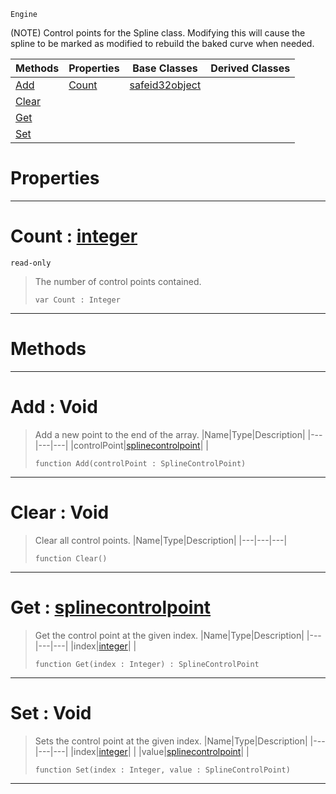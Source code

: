  `Engine`

(NOTE) Control points for the Spline class. Modifying this will cause the spline to be marked as modified to rebuild the baked curve when needed.

|Methods|Properties|Base Classes|Derived Classes|
|---|---|---|---|
|[ Add](https://plasmaengine.github.io/PlasmaDocs/Plasma1/C++/code_reference/class_reference/splinecontrolpoints.md#add-void)|[ Count](https://plasmaengine.github.io/PlasmaDocs/Plasma1/C++/code_reference/class_reference/splinecontrolpoints.md#count-plasma-engine-docume)|[safeid32object](https://plasmaengine.github.io/PlasmaDocs/Plasma1/C++/code_reference/class_reference/safeid32object.md)| |
|[ Clear](https://plasmaengine.github.io/PlasmaDocs/Plasma1/C++/code_reference/class_reference/splinecontrolpoints.md#clear-void)| | | |
|[ Get](https://plasmaengine.github.io/PlasmaDocs/Plasma1/C++/code_reference/class_reference/splinecontrolpoints.md#get-plasma-engine-document)| | | |
|[ Set](https://plasmaengine.github.io/PlasmaDocs/Plasma1/C++/code_reference/class_reference/splinecontrolpoints.md#set-void)| | | |


 #  Properties


---  
 #  Count : [integer](https://plasmaengine.github.io/PlasmaDocs/Plasma1/C++/code_reference/lightning_base_types/integer.md)

 `read-only`

> The number of control points contained.
> ``` lang=cpp, name=Lightning
> var Count : Integer


---  
 #  Methods


---  
 #  Add : Void

> Add a new point to the end of the array.
> |Name|Type|Description|
> |---|---|---|
> |controlPoint|[splinecontrolpoint](https://plasmaengine.github.io/PlasmaDocs/Plasma1/C++/code_reference/class_reference/splinecontrolpoint.md)| |
> ``` lang=cpp, name=Lightning
> function Add(controlPoint : SplineControlPoint)
> ``` 


---  
 #  Clear : Void

> Clear all control points.
> |Name|Type|Description|
> |---|---|---|
> ``` lang=cpp, name=Lightning
> function Clear()
> ``` 


---  
 #  Get : [splinecontrolpoint](https://plasmaengine.github.io/PlasmaDocs/Plasma1/C++/code_reference/class_reference/splinecontrolpoint.md)

> Get the control point at the given index.
> |Name|Type|Description|
> |---|---|---|
> |index|[integer](https://plasmaengine.github.io/PlasmaDocs/Plasma1/C++/code_reference/lightning_base_types/integer.md)| |
> ``` lang=cpp, name=Lightning
> function Get(index : Integer) : SplineControlPoint
> ``` 


---  
 #  Set : Void

> Sets the control point at the given index.
> |Name|Type|Description|
> |---|---|---|
> |index|[integer](https://plasmaengine.github.io/PlasmaDocs/Plasma1/C++/code_reference/lightning_base_types/integer.md)| |
> |value|[splinecontrolpoint](https://plasmaengine.github.io/PlasmaDocs/Plasma1/C++/code_reference/class_reference/splinecontrolpoint.md)| |
> ``` lang=cpp, name=Lightning
> function Set(index : Integer, value : SplineControlPoint)
> ``` 


---  
 

 